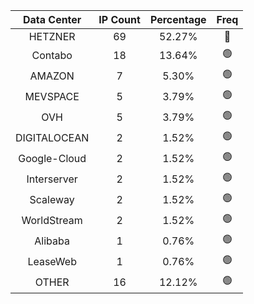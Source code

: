 | Data Center | IP Count | Percentage | Freq |
|:------------:|:--------:|:-----------:|:-----:|
| HETZNER | 69 | 52.27% | 🔴 |
| Contabo | 18 | 13.64% | 🟢 |
| AMAZON | 7 | 5.30% | 🟢 |
| MEVSPACE | 5 | 3.79% | 🟢 |
| OVH | 5 | 3.79% | 🟢 |
| DIGITALOCEAN | 2 | 1.52% | 🟢 |
| Google-Cloud | 2 | 1.52% | 🟢 |
| Interserver | 2 | 1.52% | 🟢 |
| Scaleway | 2 | 1.52% | 🟢 |
| WorldStream | 2 | 1.52% | 🟢 |
| Alibaba | 1 | 0.76% | 🟢 |
| LeaseWeb | 1 | 0.76% | 🟢 |
| OTHER | 16 | 12.12% | 🟢 |